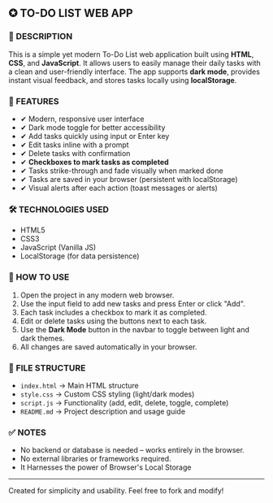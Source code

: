 ## ✪ TO-DO LIST WEB APP

### 📀 DESCRIPTION

This is a simple yet modern To-Do List web application built using **HTML**, **CSS**, and **JavaScript**. It allows users to easily manage their daily tasks with a clean and user-friendly interface. The app supports **dark mode**, provides instant visual feedback, and stores tasks locally using **localStorage**.

### 🎨 FEATURES

* ✔ Modern, responsive user interface
* ✔ Dark mode toggle for better accessibility
* ✔ Add tasks quickly using input or Enter key
* ✔ Edit tasks inline with a prompt
* ✔ Delete tasks with confirmation
* ✔ **Checkboxes to mark tasks as completed**
* ✔ Tasks strike-through and fade visually when marked done
* ✔ Tasks are saved in your browser (persistent with localStorage)
* ✔ Visual alerts after each action (toast messages or alerts)

### 🛠 TECHNOLOGIES USED

* HTML5
* CSS3
* JavaScript (Vanilla JS)
* LocalStorage (for data persistence)

### 🧐 HOW TO USE

1. Open the project in any modern web browser.
2. Use the input field to add new tasks and press Enter or click "Add".
3. Each task includes a checkbox to mark it as completed.
4. Edit or delete tasks using the buttons next to each task.
5. Use the **Dark Mode** button in the navbar to toggle between light and dark themes.
6. All changes are saved automatically in your browser.

### 📁 FILE STRUCTURE

* `index.html`      → Main HTML structure
* `style.css`       → Custom CSS styling (light/dark modes)
* `script.js`       → Functionality (add, edit, delete, toggle, complete)
* `README.md`       → Project description and usage guide

### ✅ NOTES

* No backend or database is needed – works entirely in the browser.
* No external libraries or frameworks required.
* It Harnesses the power of Browser's Local Storage

---

Created for simplicity and usability. Feel free to fork and modify!
